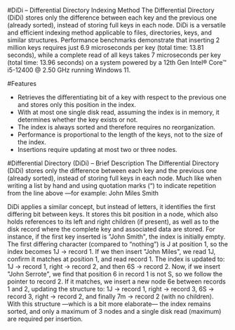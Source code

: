 #DiDi – Differential Directory Indexing Method
         The Differential Directory (DiDi) stores only the difference between each key and the previous one (already sorted), instead of storing full keys in each node.
DiDi is a versatile and efficient indexing method applicable to files, directories, keys, 
and similar structures. Performance benchmarks demonstrate that inserting 2 million keys 
requires just 6.9 microseconds per key (total time: 13.81 seconds), while a complete read 
of all keys takes 7 microseconds per key (total time: 13.96 seconds) on a system powered
by a 12th Gen Intel® Core™ i5-12400 @ 2.50 GHz running Windows 11.</p>

#Features
- Retrieves the differentiating bit of a key with respect to the previous one and stores only this position in the index.
- With at most one single disk read, assuming the index is in memory, it determines whether the key exists or not.
- The index is always sorted and therefore requires no reorganization.
- Performance is proportional to the length of the keys, not to the size of the index.
- Insertions require updating at most two or three nodes.

#Differential Directory (DiDi) – Brief Description
The Differential Directory (DiDi) stores only the difference between each key and the previous one (already sorted), instead of storing full keys in each node.
Much like when writing a list by hand and using quotation marks (“) to indicate repetition from the line above —for example:
John Miles
     Smith

DiDi applies a similar concept, but instead of letters, it identifies the first differing bit between keys. 
It stores this bit position in a node, which also holds references to its left and right children (if present), as well as to the disk record where the complete key and associated data are stored.
For instance, if the first key inserted is "John Smith", the index is initially empty. The first differing character (compared to “nothing”) is J at position 1, so the index becomes 1J → record 1.
If we then insert "John Miles", we read 1J, confirm it matches at position 1, and read record 1. The index is updated to:
1J → record 1, right → record 2, and then 6S → record 2.
Now, if we insert "John Serrote", we find that position 6 in record 1 is not S, so we follow the pointer to record 2. If it matches, we insert a new node 6e between records 1 and 2, updating the structure to:
1J → record 1, right → record 3,
6S → record 3, right → record 2,
and finally
7m → record 2 (with no children).
With this structure —which is a bit more elaborate— the index remains sorted, and only a maximum of 3 nodes and a single disk read (maximum) are required per insertion.
